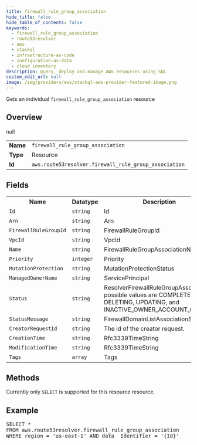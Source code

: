 ```yaml
---
title: firewall_rule_group_association
hide_title: false
hide_table_of_contents: false
keywords:
  - firewall_rule_group_association
  - route53resolver
  - aws
  - stackql
  - infrastructure-as-code
  - configuration-as-data
  - cloud inventory
description: Query, deploy and manage AWS resources using SQL
custom_edit_url: null
image: /img/providers/aws/stackql-aws-provider-featured-image.png
---
```

Gets an individual <code>firewall_rule_group_association</code> resource

## Overview
<table><tbody>
<tr><td><b>Name</b></td><td><code>firewall_rule_group_association</code></td></tr>
<tr><td><b>Type</b></td><td>Resource</td></tr>
null
<tr><td><b>Id</b></td><td><code>aws.route53resolver.firewall_rule_group_association</code></td></tr>
</tbody></table>

## Fields
<table><tbody>
<tr><th>Name</th><th>Datatype</th><th>Description</th></tr>
<tr><td><code>Id</code></td><td><code>string</code></td><td>Id</td></tr><tr><td><code>Arn</code></td><td><code>string</code></td><td>Arn</td></tr><tr><td><code>FirewallRuleGroupId</code></td><td><code>string</code></td><td>FirewallRuleGroupId</td></tr><tr><td><code>VpcId</code></td><td><code>string</code></td><td>VpcId</td></tr><tr><td><code>Name</code></td><td><code>string</code></td><td>FirewallRuleGroupAssociationName</td></tr><tr><td><code>Priority</code></td><td><code>integer</code></td><td>Priority</td></tr><tr><td><code>MutationProtection</code></td><td><code>string</code></td><td>MutationProtectionStatus</td></tr><tr><td><code>ManagedOwnerName</code></td><td><code>string</code></td><td>ServicePrincipal</td></tr><tr><td><code>Status</code></td><td><code>string</code></td><td>ResolverFirewallRuleGroupAssociation, possible values are COMPLETE, DELETING, UPDATING, and INACTIVE_OWNER_ACCOUNT_CLOSED.</td></tr><tr><td><code>StatusMessage</code></td><td><code>string</code></td><td>FirewallDomainListAssociationStatus</td></tr><tr><td><code>CreatorRequestId</code></td><td><code>string</code></td><td>The id of the creator request.</td></tr><tr><td><code>CreationTime</code></td><td><code>string</code></td><td>Rfc3339TimeString</td></tr><tr><td><code>ModificationTime</code></td><td><code>string</code></td><td>Rfc3339TimeString</td></tr><tr><td><code>Tags</code></td><td><code>array</code></td><td>Tags</td></tr>
</tbody></table>

## Methods
Currently only <code>SELECT</code> is supported for this resource resource.

## Example
<pre>
SELECT * 
FROM aws.route53resolver.firewall_rule_group_association
WHERE region = 'us-east-1' AND data__Identifier = '{Id}'
</pre>
